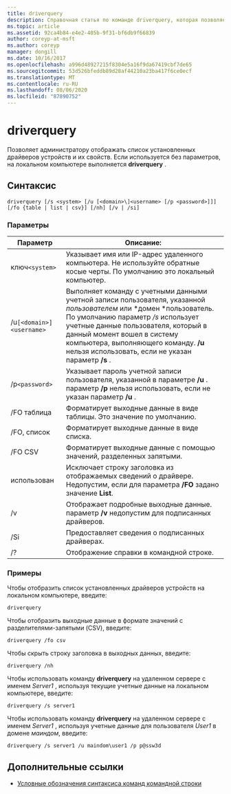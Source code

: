 ```yaml
---
title: driverquery
description: Справочная статья по команде driverquery, которая позволяет администратору отображать список установленных драйверов устройств и их свойств.
ms.topic: article
ms.assetid: 92ca4b84-e4e2-405b-9f31-bf6db9f66839
author: coreyp-at-msft
ms.author: coreyp
manager: dongill
ms.date: 10/16/2017
ms.openlocfilehash: a996d48927215f8304e5a16f9da67419cbf7de65
ms.sourcegitcommit: 53d526bfeddb89d28af44210a23ba417f6ce0ecf
ms.translationtype: MT
ms.contentlocale: ru-RU
ms.lasthandoff: 08/06/2020
ms.locfileid: "87890752"
---
```

# <a name="driverquery"></a>driverquery

Позволяет администратору отображать список установленных драйверов устройств и их свойств. Если используется без параметров, на локальном компьютере выполняется **driverquery** .

## <a name="syntax"></a>Синтаксис

```
driverquery [/s <system> [/u [<domain>\]<username> [/p <password>]]] [/fo {table | list | csv}] [/nh] [/v | /si]
```

### <a name="parameters"></a>Параметры

| Параметр | Описание: |
| --------- |------------ |
| ключ`<system>` | Указывает имя или IP-адрес удаленного компьютера. Не используйте обратные косые черты. По умолчанию это локальный компьютер. |
| /u`[<domain>]<username>` | Выполняет команду с учетными данными учетной записи пользователя, указанной *пользователем* или *домен \*пользователь. По умолчанию параметр */s* использует учетные данные пользователя, который в данный момент вошел в систему компьютера, выполняющего команду. **/u** нельзя использовать, если не указан параметр **/s** . |
| /p`<password>` | Указывает пароль учетной записи пользователя, указанной в параметре **/u** . параметр **/p** нельзя использовать, если не указан параметр **/u** . |
| /FO таблица | Форматирует выходные данные в виде таблицы. Это значение по умолчанию. |
| /FO, список | Форматирует выходные данные в виде списка. |
| /FO CSV | Форматирует выходные данные с помощью значений, разделенных запятыми. |
| использован | Исключает строку заголовка из отображаемых сведений о драйвере. Недопустим, если для параметра **/FO** задано значение **List**. |
| /v | Отображает подробные выходные данные. параметр **/v** недопустим для подписанных драйверов. |
| /Si | Предоставляет сведения о подписанных драйверах. |
| /? | Отображение справки в командной строке. |

### <a name="examples"></a>Примеры

Чтобы отобразить список установленных драйверов устройств на локальном компьютере, введите:

```
driverquery
```

Чтобы отобразить выходные данные в формате значений с разделителями-запятыми (CSV), введите:

```
driverquery /fo csv
```

Чтобы скрыть строку заголовка в выходных данных, введите:

```
driverquery /nh
```

Чтобы использовать команду **driverquery** на удаленном сервере с именем *Server1* , используя текущие учетные данные на локальном компьютере, введите:

```
driverquery /s server1
```

Чтобы использовать команду **driverquery** на удаленном сервере с именем *Server1* , используя учетные данные для пользователя *User1* в домене *маиндом*, введите:

```
driverquery /s server1 /u maindom\user1 /p p@ssw3d
```

## <a name="additional-references"></a>Дополнительные ссылки

- [Условные обозначения синтаксиса команд командной строки](command-line-syntax-key.md)